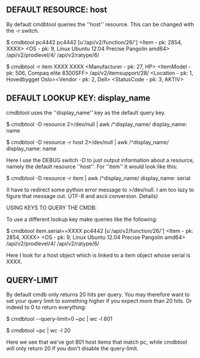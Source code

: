 DEFAULT RESOURCE: host
----------------------

By default cmdbtool queries the ''host'' resource. This can be changed with
the -r switch. 

  $ cmdbtool pc4442
  pc4442  [u'/api/v2/function/26/']       <Item - pk: 2854, XXXX>   <OS - pk: 9, Linux Ubuntu 12.04 Precise Pangolin amd64> /api/v2/prodlevel/4/    /api/v2/ratype/6/

  $ cmdbtool -r item XXXX
  XXXX      <Manufacturer - pk: 27, HP>     <ItemModel - pk: 506, Compaq elite 8300SFF>     /api/v2/itemsupport/28/ <Location - pk: 1, Hovedbygget Oslo><Vendor - pk: 2, Dell>   <StatusCode - pk: 3, AKTIV>

DEFAULT LOOKUP KEY: display_name
--------------------------------

cmdbtool uses the ''display_name'' key as the default query key.

  $ cmdbtool -D resource  2>/dev/null | awk /^display_name/
  display_name: name

  $ cmdbtool -D resource -r host 2>/dev/null | awk /^display_name/
  display_name: name

Here I use the DEBUG switch -D to just output information about a resource,
namely the default resource ''host''. For ''item'' it would look like this:

  $ cmdbtool -D resource -r item | awk /^display_name/
  display_name: serial

(I have to redirect some python error message to >/dev/null. I am too
lazy to figure that message out. UTF-8 and ascii conversion. Details)

USING KEYS TO QUERY THE CMDB: 

To use a different lookup key make queries like the following:

  $ cmdbtool item.serial==XXXX
  pc4442  [u'/api/v2/function/26/']       <Item - pk: 2854, XXXX>   <OS - pk: 9, Linux Ubuntu 12.04 Precise Pangolin amd64> /api/v2/prodlevel/4/    /api/v2/ratype/6/

Here I look for a host object which is linked to a item object whose serial is
XXXX. 

QUERY-LIMIT
-----------

By default cmdb only returns 20 hits per query. You may therefore want to set
your query limit to something higher if you expect more than 20 hits. Or
indeed to 0 to return everything:

  $ cmdbtool --query-limit=0 ~pc | wc -l
  801

  $ cmdbtool ~pc | wc -l
  20

Here we see that we've got 801 host items that match pc, while cmdbtool
will only return 20 if you don't disable the query-limit.



